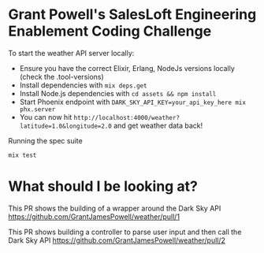 # Grant Powell's SalesLoft Engineering Enablement Coding Challenge

To start the weather API server locally:

  * Ensure you have the correct Elixir, Erlang, NodeJs versions locally (check the .tool-versions)
  * Install dependencies with `mix deps.get`
  * Install Node.js dependencies with `cd assets && npm install`
  * Start Phoenix endpoint with `DARK_SKY_API_KEY=your_api_key_here mix phx.server`
  * You can now hit `http://localhost:4000/weather?latitude=1.0&longitude=2.0` and get weather data back!

Running the spec suite

`mix test`

# What should I be looking at?

This PR shows the building of a wrapper around the Dark Sky API
https://github.com/GrantJamesPowell/weather/pull/1

This PR shows building a controller to parse user input and then call the Dark Sky API
https://github.com/GrantJamesPowell/weather/pull/2

